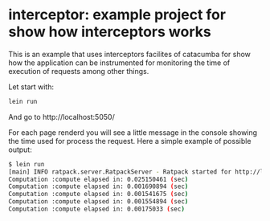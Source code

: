 # interceptor: example project for show how interceptors works #

This is an example that uses interceptors facilites of catacumba for show
how the application can be instrumented for monitoring the time of execution
of requests among other things.

Let start with:

```bash
lein run
```

And go to http://localhost:5050/

For each page renderd you will see a little message in the console showing the time
used for process the request. Here a simple example of possible output:

```bash
$ lein run
[main] INFO ratpack.server.RatpackServer - Ratpack started for http://localhost:5050
Computation :compute elapsed in: 0.025150461 (sec)
Computation :compute elapsed in: 0.001690894 (sec)
Computation :compute elapsed in: 0.001541675 (sec)
Computation :compute elapsed in: 0.001554894 (sec)
Computation :compute elapsed in: 0.00175033 (sec)
```
